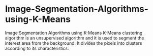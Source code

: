 # Image-Segmentation-Algorithms-using-K-Means
Image Segmentation Algorithms using K-Means
K-Means clustering algorithm is an unsupervised algorithm and it is used to segment the interest area from the background. It divides the pixels into clusters according to its characteristics.

